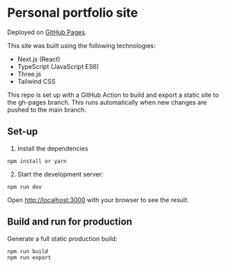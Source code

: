 # Personal portfolio site

Deployed on [GitHub Pages](https://flaslam.github.io/).

This site was built using the following technologies:

- Next.js (React)
- TypeScript (JavaScript ES6)
- Three.js
- Tailwind CSS

This repo is set up with a GitHub Action to build and export a static site to the gh-pages branch. This runs automatically when new changes are pushed to the main branch.

## Set-up

1. Install the dependencies

```
npm install or yarn
```

2. Start the development server:

```
npm run dev
```

Open [http://localhost:3000](http://localhost:3000) with your browser to see the result.

## Build and run for production

Generate a full static production build:

```
npm run build
npm run export
```
